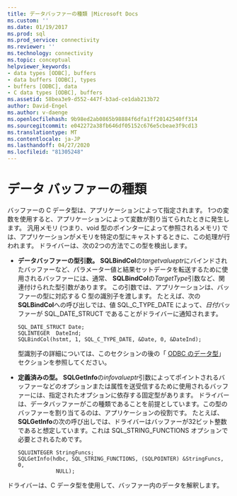 ```yaml
---
title: データバッファーの種類 |Microsoft Docs
ms.custom: ''
ms.date: 01/19/2017
ms.prod: sql
ms.prod_service: connectivity
ms.reviewer: ''
ms.technology: connectivity
ms.topic: conceptual
helpviewer_keywords:
- data types [ODBC], buffers
- data buffers [ODBC], types
- buffers [ODBC], data
- C data types [ODBC], buffers
ms.assetid: 58bea3e9-d552-447f-b3ad-ce1dab213b72
author: David-Engel
ms.author: v-daenge
ms.openlocfilehash: 9b98ed2ab0865b98884f6dfa1ff20142540ff314
ms.sourcegitcommit: e042272a38fb646df05152c676e5cbeae3f9cd13
ms.translationtype: MT
ms.contentlocale: ja-JP
ms.lasthandoff: 04/27/2020
ms.locfileid: "81305248"
---
```

# <a name="data-buffer-type"></a>データ バッファーの種類
バッファーの C データ型は、アプリケーションによって指定されます。 1つの変数を使用すると、アプリケーションによって変数が割り当てられたときに発生します。 汎用メモリ (つまり、void 型のポインターによって参照されるメモリ) では、アプリケーションがメモリを特定の型にキャストするときに、この処理が行われます。 ドライバーは、次の2つの方法でこの型を検出します。  
  
-   **データバッファーの型引数。** **SQLBindCol**の*targetvalueptr*にバインドされたバッファーなど、パラメーター値と結果セットデータを転送するために使用されるバッファーには、通常、 **SQLBindCol**の*TargetType*引数など、関連付けられた型引数があります。 この引数では、アプリケーションは、バッファーの型に対応する C 型の識別子を渡します。 たとえば、次の**SQLBindCol**への呼び出しでは、値 SQL_C_TYPE_DATE によって、*日付*バッファーが SQL_DATE_STRUCT であることがドライバーに通知されます。  
  
    ```  
    SQL_DATE_STRUCT Date;  
    SQLINTEGER  DateInd;  
    SQLBindCol(hstmt, 1, SQL_C_TYPE_DATE, &Date, 0, &DateInd);  
    ```  
  
     型識別子の詳細については、このセクションの後の「 [ODBC のデータ型](../../../odbc/reference/develop-app/data-types-in-odbc.md)」セクションを参照してください。  
  
-   **定義済みの型。** **SQLGetInfo**の*infovalueptr*引数によってポイントされるバッファーなどのオプションまたは属性を送受信するために使用されるバッファーには、指定されたオプションに依存する固定型があります。 ドライバーは、データバッファーがこの種類であることを前提としています。この型のバッファーを割り当てるのは、アプリケーションの役割です。 たとえば、 **SQLGetInfo**の次の呼び出しでは、ドライバーはバッファーが32ビット整数であると想定しています。これは SQL_STRING_FUNCTIONS オプションで必要とされるためです。  
  
    ```  
    SQLUINTEGER StringFuncs;  
    SQLGetInfo(hdbc, SQL_STRING_FUNCTIONS, (SQLPOINTER) &StringFuncs, 0,  
                NULL);  
    ```  
  
 ドライバーは、C データ型を使用して、バッファー内のデータを解釈します。
